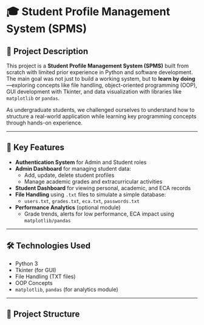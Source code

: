 # 🎓 Student Profile Management System (SPMS)

## 📌 Project Description

This project is a **Student Profile Management System (SPMS)** built from scratch with limited prior experience in Python and software development. The main goal was not just to build a working system, but to **learn by doing**—exploring concepts like file handling, object-oriented programming (OOP), GUI development with Tkinter, and data visualization with libraries like `matplotlib` or `pandas`.

As undergraduate students, we challenged ourselves to understand how to structure a real-world application while learning key programming concepts through hands-on experience.

---

## 🚀 Key Features

- **Authentication System** for Admin and Student roles
- **Admin Dashboard** for managing student data:
  - Add, update, delete student profiles
  - Manage academic grades and extracurricular activities
- **Student Dashboard** for viewing personal, academic, and ECA records
- **File Handling** using `.txt` files to simulate a simple database:
  - `users.txt`, `grades.txt`, `eca.txt`, `passwords.txt`
- **Performance Analytics** (optional module)
  - Grade trends, alerts for low performance, ECA impact using `matplotlib/pandas`

---

## 🛠 Technologies Used

- Python 3
- Tkinter (for GUI)
- File Handling (TXT files)
- OOP Concepts
- `matplotlib`, `pandas` (for analytics module)

---

## 📂 Project Structure

